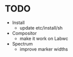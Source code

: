# TODO

- Install
    - update etc/install/sh
- Compositor
    - make it work on Labwc
- Spectrum
    - improve marker widths

